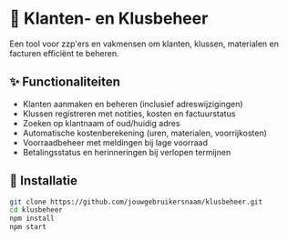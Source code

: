 # 🧰 Klanten- en Klusbeheer

Een tool voor zzp'ers en vakmensen om klanten, klussen, materialen en facturen efficiënt te beheren.

## ✨ Functionaliteiten

- Klanten aanmaken en beheren (inclusief adreswijzigingen)
- Klussen registreren met notities, kosten en factuurstatus
- Zoeken op klantnaam of oud/huidig adres
- Automatische kostenberekening (uren, materialen, voorrijkosten)
- Voorraadbeheer met meldingen bij lage voorraad
- Betalingsstatus en herinneringen bij verlopen termijnen

## 🚀 Installatie

```bash
git clone https://github.com/jouwgebruikersnaam/klusbeheer.git
cd klusbeheer
npm install
npm start
